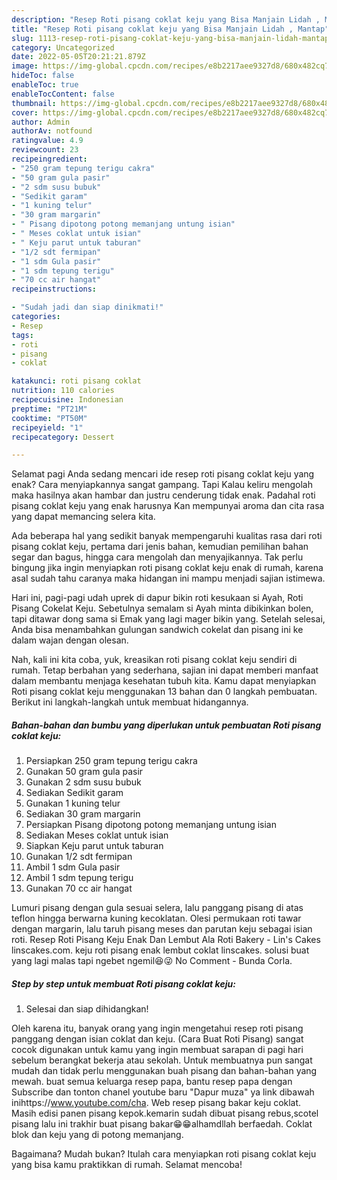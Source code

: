 ```yaml
---
description: "Resep Roti pisang coklat keju yang Bisa Manjain Lidah , Mantap"
title: "Resep Roti pisang coklat keju yang Bisa Manjain Lidah , Mantap"
slug: 1113-resep-roti-pisang-coklat-keju-yang-bisa-manjain-lidah-mantap
category: Uncategorized
date: 2022-05-05T20:21:21.879Z
image: https://img-global.cpcdn.com/recipes/e8b2217aee9327d8/680x482cq70/roti-pisang-coklat-keju-foto-resep-utama.jpg
hideToc: false
enableToc: true
enableTocContent: false
thumbnail: https://img-global.cpcdn.com/recipes/e8b2217aee9327d8/680x482cq70/roti-pisang-coklat-keju-foto-resep-utama.jpg
cover: https://img-global.cpcdn.com/recipes/e8b2217aee9327d8/680x482cq70/roti-pisang-coklat-keju-foto-resep-utama.jpg
author: Admin
authorAv: notfound
ratingvalue: 4.9
reviewcount: 23
recipeingredient:
- "250 gram tepung terigu cakra"
- "50 gram gula pasir"
- "2 sdm susu bubuk"
- "Sedikit garam"
- "1 kuning telur"
- "30 gram margarin"
- " Pisang dipotong potong memanjang untung isian"
- " Meses coklat untuk isian"
- " Keju parut untuk taburan"
- "1/2 sdt fermipan"
- "1 sdm Gula pasir"
- "1 sdm tepung terigu"
- "70 cc air hangat"
recipeinstructions:

- "Sudah jadi dan siap dinikmati!"
categories:
- Resep
tags:
- roti
- pisang
- coklat

katakunci: roti pisang coklat 
nutrition: 110 calories
recipecuisine: Indonesian
preptime: "PT21M"
cooktime: "PT50M"
recipeyield: "1"
recipecategory: Dessert

---
```



Selamat pagi Anda sedang mencari ide resep roti pisang coklat keju yang enak? Cara menyiapkannya sangat gampang. Tapi Kalau keliru mengolah maka hasilnya akan hambar dan justru cenderung tidak enak. Padahal roti pisang coklat keju yang enak harusnya Kan mempunyai aroma dan cita rasa yang dapat memancing selera kita.


Ada beberapa hal yang sedikit banyak mempengaruhi kualitas rasa dari roti pisang coklat keju, pertama dari jenis bahan, kemudian pemilihan bahan segar dan bagus, hingga cara mengolah dan menyajikannya. Tak perlu bingung jika ingin menyiapkan roti pisang coklat keju enak di rumah, karena asal sudah tahu caranya maka hidangan ini mampu menjadi sajian istimewa.

Hari ini, pagi-pagi udah uprek di dapur bikin roti kesukaan si Ayah, Roti Pisang Cokelat Keju. Sebetulnya semalam si Ayah minta dibikinkan bolen, tapi ditawar dong sama si Emak yang lagi mager bikin yang. Setelah selesai, Anda bisa menambahkan gulungan sandwich cokelat dan pisang ini ke dalam wajan dengan olesan.


Nah, kali ini kita coba, yuk, kreasikan roti pisang coklat keju sendiri di rumah. Tetap berbahan yang sederhana, sajian ini dapat memberi manfaat dalam membantu menjaga kesehatan tubuh kita. Kamu dapat menyiapkan Roti pisang coklat keju menggunakan 13 bahan dan 0 langkah pembuatan. Berikut ini langkah-langkah untuk membuat hidangannya.

<!--inarticleads1-->

##### Bahan-bahan dan bumbu yang diperlukan untuk pembuatan Roti pisang coklat keju:

1. Persiapkan 250 gram tepung terigu cakra
1. Gunakan 50 gram gula pasir
1. Gunakan 2 sdm susu bubuk
1. Sediakan Sedikit garam
1. Gunakan 1 kuning telur
1. Sediakan 30 gram margarin
1. Persiapkan  Pisang dipotong potong memanjang untung isian
1. Sediakan  Meses coklat untuk isian
1. Siapkan  Keju parut untuk taburan
1. Gunakan 1/2 sdt fermipan
1. Ambil 1 sdm Gula pasir
1. Ambil 1 sdm tepung terigu
1. Gunakan 70 cc air hangat


Lumuri pisang dengan gula sesuai selera, lalu panggang pisang di atas teflon hingga berwarna kuning kecoklatan. Olesi permukaan roti tawar dengan margarin, lalu taruh pisang meses dan parutan keju sebagai isian roti. Resep Roti Pisang Keju Enak Dan Lembut Ala Roti Bakery - Lin&#39;s Cakes linscakes.com. keju roti pisang enak lembut coklat linscakes. solusi buat yang lagi malas tapi ngebet ngemil😆😜 No Comment - Bunda Corla. 

<!--inarticleads2-->

##### Step by step untuk membuat Roti pisang coklat keju:


1. Selesai dan siap dihidangkan!

Oleh karena itu, banyak orang yang ingin mengetahui resep roti pisang panggang dengan isian coklat dan keju. (Cara Buat Roti Pisang) sangat cocok digunakan untuk kamu yang ingin membuat sarapan di pagi hari sebelum berangkat bekerja atau sekolah. Untuk membuatnya pun sangat mudah dan tidak perlu menggunakan buah pisang dan bahan-bahan yang mewah. buat semua keluarga resep papa, bantu resep papa dengan Subscribe dan tonton chanel youtube baru &#34;Dapur muza&#34; ya link dibawah inihttps://www.youtube.com/cha. Web resep pisang bakar keju coklat. Masih edisi panen pisang kepok.kemarin sudah dibuat pisang rebus,scotel pisang lalu ini trakhir buat pisang bakar😁😁alhamdllah berfaedah. Coklat blok dan keju yang di potong memanjang. 

Bagaimana? Mudah bukan? Itulah cara menyiapkan roti pisang coklat keju yang bisa kamu praktikkan di rumah. Selamat mencoba!
